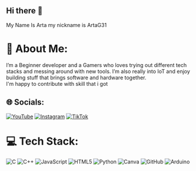 ## Hi there 👋
My Name Is Arta my nickname is ArtaG31
# 💫 About Me:
I’m a Beginner developer and a Gamers who loves trying out different tech stacks and messing around with new tools. I’m also really into IoT and enjoy building stuff that brings software and hardware together.<br>I'm happy to contribute with skill that i got


## 🌐 Socials:
[![YouTube](https://img.shields.io/badge/YouTube-%23FF0000.svg?logo=YouTube&logoColor=white)](https://www.youtube.com/@ArtaG31) 
[![Instagram](https://img.shields.io/badge/Instagram-E4405F?style=for-the-badge&logo=instagram&logoColor=white)](https://www.instagram.com/at.ra._/?hl=id) [![TikTok](https://img.shields.io/badge/Tiktok-black?logo=tiktok)](https://www.tiktok.com/@artag31?lang=en)

# 💻 Tech Stack:
![C](https://img.shields.io/badge/c-%2300599C.svg?style=flat-square&logo=c&logoColor=white) ![C++](https://img.shields.io/badge/C++-00599C?style=flat-square&logo=C%2B%2B&logoColor=white) ![JavaScript](https://img.shields.io/badge/javascript-%23323330.svg?style=flat-square&logo=javascript&logoColor=%23F7DF1E) ![HTML5](https://img.shields.io/badge/html5-%23E34F26.svg?style=flat-square&logo=html5&logoColor=white) ![Python](https://img.shields.io/badge/python-3670A0?style=flat-square&logo=python&logoColor=ffdd54) ![Canva](https://img.shields.io/badge/Canva-%2300C4CC.svg?style=flat-square&logo=Canva&logoColor=white) ![GitHub](https://img.shields.io/badge/github-%23121011.svg?style=flat-square&logo=github&logoColor=white) ![Arduino](https://img.shields.io/badge/-Arduino-00979D?style=flat-square&logo=Arduino&logoColor=white)
<!--
**ArtaG31/ArtaG31** is a ✨ _special_ ✨ repository because its `README.md` (this file) appears on your GitHub profile.

Here are some ideas to get you started:

- 🔭 I’m currently working on ...
- 🌱 I’m currently learning ...
- 👯 I’m looking to collaborate on ...
- 🤔 I’m looking for help with ...
- 💬 Ask me about ...
- 📫 How to reach me: ...
- 😄 Pronouns: ...
- ⚡ Fun fact: ...
-->
